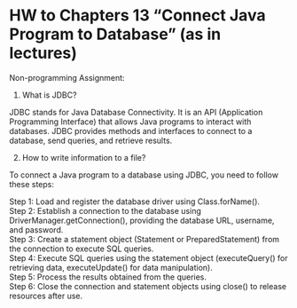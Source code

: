 # HW to Chapters 13 “Connect Java Program to Database” (as in lectures)

Non-programming Assignment:<br>

1) What is JDBC?<br>

JDBC stands for Java Database Connectivity. It is an API (Application Programming Interface) that allows Java programs to interact with databases. JDBC provides methods and interfaces to connect to a database, send queries, and retrieve results.<br>

2) How to write information to a file?<br>

To connect a Java program to a database using JDBC, you need to follow these steps:<br>

Step 1: Load and register the database driver using Class.forName().<br>
Step 2: Establish a connection to the database using DriverManager.getConnection(), providing the database URL, username, and password.<br>
Step 3: Create a statement object (Statement or PreparedStatement) from the connection to execute SQL queries.<br>
Step 4: Execute SQL queries using the statement object (executeQuery() for retrieving data, executeUpdate() for data manipulation).<br>
Step 5: Process the results obtained from the queries.<br>
Step 6: Close the connection and statement objects using close() to release resources after use.<br>